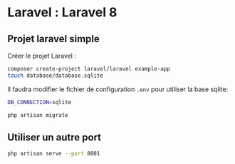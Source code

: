 # Laravel : Laravel 8

## Projet laravel simple

Créer le projet Laravel :

```sh
composer create-project laravel/laravel example-app
touch database/database.sqlite
```

Il faudra modifier le fichier de configuration `.env` pour utiliser la base sqlite:

```sh
DB_CONNECTION=sqlite
```

```sh
php artisan migrate
```

## Utiliser un autre port

```bash
php artisan serve --port 8001
```
